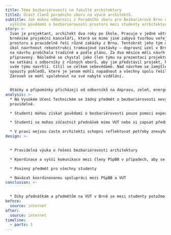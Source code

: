 ```yaml
---
title: Téma bezbariérovosti na fakultě architektury
title2: Účast členů poradního sboru na výuce architektů.
subtitle: Jak mohou odborníci z Poradního sboru pro Bezbariérové Brno docílit
  vyššího povědomí o bezbariérovosti prostoru mezi studenty architektury v Brně?
story: >-
  Ivan je projektant, architekt dva roky po škole. Pracuje v jedné větší
  brněnské projekční kanceláři, která se mimo jiné zabývá tvorbou veřejného
  prostoru a pravidelně řeší různé zakázky z Brna. Tentokrát jeho tým dostal za
  úkol navrhnout rekonstrukci tramvajové zastávky – dopravní uzel v Brně. Práce
  na návrhu probíhala tradičně a podle plánu. Za dva měsíce měli návrh
  připravený. Následně se chystal jako člen týmu na prezentaci projektu. Přišel
  na setkání s odborníky z různých oborů, aby jim představil projekt, který ve
  svém týmu navrhli. Cítil se celkem sebevědomě. Nad návrhem se zamýšleli ze
  spousty pohledů, které je jenom mohli napadnout a všechny spolu řešili v týmu.
  Zároveň se mohl spolehnout na své nabyté vzdělání.  


  Otázky a připomínky přicházejí od odborníků na dopravu, zeleň, energetické sítě a na všechny dokáže odpovědět a reagovat, tak aby uspokojil požadavky jednotlivých expertů. Náhle ale přichází dotaz na bezbariérový přístup pro uživatele vozíku a nevidomé osoby. Ivan najednou ztrácí půdu pod nohama a neví co má říct na bezbariérovost se zaměřil pouze snížením obrubníku a podle přítomných expertů na bezbariérovost to není dostatečné. Chybí vodící linie, sklon na přechodu je příliš strmý a itinerář je umístěn chaoticky. Celý projekt se musí předělat. Kdyby tam byl v této problematice informovanější.
analysis: >-
  * Na Vysokém Učení Technickém se žádný předmět o bezbariérovosti nevyučuje
  pravidelně.

  * Studenti mohou získat povědomí o bezbariérovosti pouze pomocí expertů na různých přednáškách. 

  * Studenti se mohou zúčastnit přednášek mimo VUT nebo si zapsat předměty z jiných univerzit.

  * V praxi nejsou často architekti schopni reflektovat potřeby znevýhodněných skupin jakou jsou například uživatelé vozíku nebo osoby s postižením zraku.
design: >-
  

  * Pravidelná výuka o řešení bezbariérovosti architektury

  * Koordinace a vyšší komunikace mezi členy PSpBB v případech, aby se zamezilo možným a zbytečným překryvům v náplni přednášky 

  * Povinný předmět pro všechny studenty

  * Navázat koordinovanou spolupráci mezi PSpBB a VUT
conclusion: >-
  

  * Díky přednáškám a předmětům na VUT v Brně se mezi studenty potažmo architekty zvýší orientace v problematice bezbariérovosti
before:
  source: internet
after:
  source: internet
timeline:
  - parts: 1
---
```

